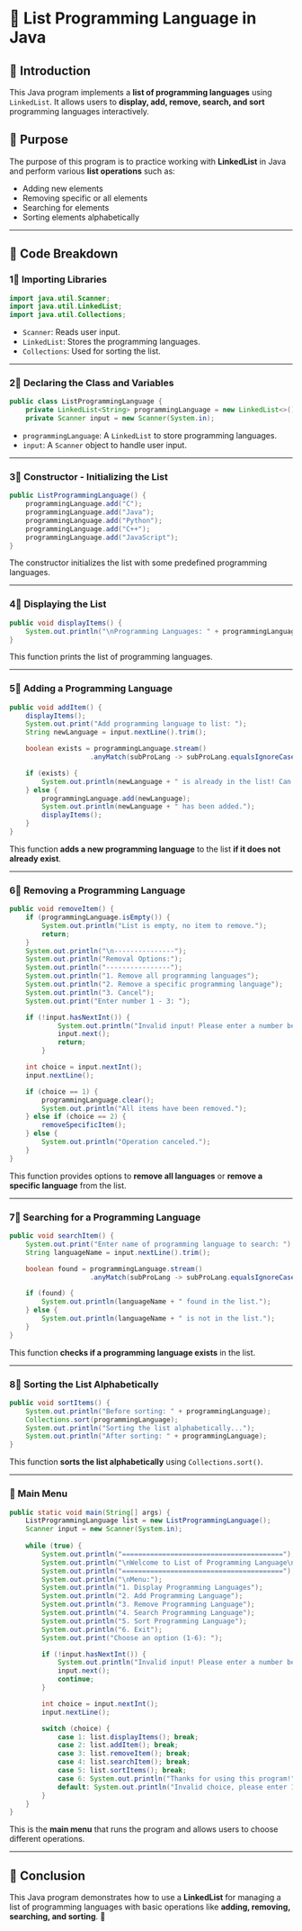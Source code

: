 # 🎨 List Programming Language in Java

## 📌 Introduction
This Java program implements a **list of programming languages** using `LinkedList`. It allows users to **display, add, remove, search, and sort** programming languages interactively.

## 🎯 Purpose
The purpose of this program is to practice working with **LinkedList** in Java and perform various **list operations** such as:
- Adding new elements
- Removing specific or all elements
- Searching for elements
- Sorting elements alphabetically

---

## 📜 Code Breakdown

### 1⃣ Importing Libraries
```java
import java.util.Scanner;
import java.util.LinkedList;
import java.util.Collections;
```
- `Scanner`: Reads user input.
- `LinkedList`: Stores the programming languages.
- `Collections`: Used for sorting the list.

---

### 2⃣ Declaring the Class and Variables
```java
public class ListProgrammingLanguage {
    private LinkedList<String> programmingLanguage = new LinkedList<>();
    private Scanner input = new Scanner(System.in);
```
- `programmingLanguage`: A `LinkedList` to store programming languages.
- `input`: A `Scanner` object to handle user input.

---

### 3⃣ Constructor - Initializing the List
```java
public ListProgrammingLanguage() {
    programmingLanguage.add("C");
    programmingLanguage.add("Java");
    programmingLanguage.add("Python");
    programmingLanguage.add("C++");
    programmingLanguage.add("JavaScript");
}
```
The constructor initializes the list with some predefined programming languages.

---

### 4⃣ Displaying the List
```java
public void displayItems() {
    System.out.println("\nProgramming Languages: " + programmingLanguage);
}
```
This function prints the list of programming languages.

---

### 5⃣ Adding a Programming Language
```java
public void addItem() {
    displayItems();
    System.out.print("Add programming language to list: ");
    String newLanguage = input.nextLine().trim();  

    boolean exists = programmingLanguage.stream()
                    .anyMatch(subProLang -> subProLang.equalsIgnoreCase(newLanguage));

    if (exists) {
        System.out.println(newLanguage + " is already in the list! Can't duplicate.");
    } else {
        programmingLanguage.add(newLanguage);
        System.out.println(newLanguage + " has been added.");
        displayItems();
    }
}
```
This function **adds a new programming language** to the list **if it does not already exist**.

---

### 6⃣ Removing a Programming Language
```java
public void removeItem() {
    if (programmingLanguage.isEmpty()) {
        System.out.println("List is empty, no item to remove.");
        return;
    }
    System.out.println("\n---------------");
    System.out.println("Removal Options:");
    System.out.println("----------------");
    System.out.println("1. Remove all programming languages");
    System.out.println("2. Remove a specific programming language");
    System.out.println("3. Cancel");
    System.out.print("Enter number 1 - 3: ");

    if (!input.hasNextInt()) {  
            System.out.println("Invalid input! Please enter a number between 1-3.");
            input.next(); 
            return; 
        }

    int choice = input.nextInt();
    input.nextLine();

    if (choice == 1) {
        programmingLanguage.clear();
        System.out.println("All items have been removed.");
    } else if (choice == 2) {
        removeSpecificItem();
    } else {
        System.out.println("Operation canceled.");
    }
}
```
This function provides options to **remove all languages** or **remove a specific language** from the list.

---

### 7⃣ Searching for a Programming Language
```java
public void searchItem() {
    System.out.print("Enter name of programming language to search: ");
    String languageName = input.nextLine().trim();

    boolean found = programmingLanguage.stream()
                    .anyMatch(subProLang -> subProLang.equalsIgnoreCase(languageName));

    if (found) {
        System.out.println(languageName + " found in the list.");
    } else {
        System.out.println(languageName + " is not in the list.");
    }
}
```
This function **checks if a programming language exists** in the list.

---

### 8⃣ Sorting the List Alphabetically
```java
public void sortItems() {
    System.out.println("Before sorting: " + programmingLanguage);
    Collections.sort(programmingLanguage);
    System.out.println("Sorting the list alphabetically...");
    System.out.println("After sorting: " + programmingLanguage);
}
```
This function **sorts the list alphabetically** using `Collections.sort()`.

---

### 💪 Main Menu
```java
public static void main(String[] args) {
    ListProgrammingLanguage list = new ListProgrammingLanguage();
    Scanner input = new Scanner(System.in);
    
    while (true) {
        System.out.println("========================================");
        System.out.println("\nWelcome to List of Programming Language\n");
        System.out.println("========================================");
        System.out.println("\nMenu:");
        System.out.println("1. Display Programming Languages");
        System.out.println("2. Add Programming Language");
        System.out.println("3. Remove Programming Language");
        System.out.println("4. Search Programming Language");
        System.out.println("5. Sort Programming Language");
        System.out.println("6. Exit");
        System.out.print("Choose an option (1-6): ");

        if (!input.hasNextInt()) {
            System.out.println("Invalid input! Please enter a number between 1-6.");
            input.next();
            continue;
        }

        int choice = input.nextInt();
        input.nextLine();

        switch (choice) {
            case 1: list.displayItems(); break;
            case 2: list.addItem(); break;
            case 3: list.removeItem(); break;
            case 4: list.searchItem(); break;
            case 5: list.sortItems(); break;
            case 6: System.out.println("Thanks for using this program!"); return;
            default: System.out.println("Invalid choice, please enter 1-6");
        }
    }
}
```
This is the **main menu** that runs the program and allows users to choose different operations.

---

## 🎉 Conclusion
This Java program demonstrates how to use a **LinkedList** for managing a list of programming languages with basic operations like **adding, removing, searching, and sorting**. 🚀

